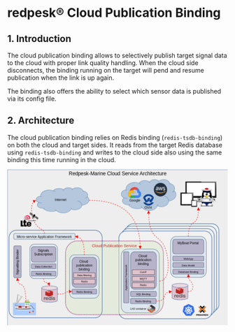 # redpesk® Cloud Publication Binding

## 1. Introduction

The cloud publication binding allows to selectively publish target signal data
to the cloud with proper link quality handling. When the cloud side disconnects,
the binding running on the target will pend and resume publication when the link
is up again.

The binding also offers the ability to select which sensor data is published via
its config file.

## 2. Architecture

The cloud publication binding relies on Redis binding (`redis-tsdb-binding`) on
both the cloud and target sides. It reads from the target Redis database using
`redis-tsdb-binding` and writes to the cloud side also using the same binding
this time running in the cloud.

![Plugin architecture](./img/cloud-service-archi.png)
